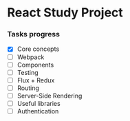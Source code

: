 # React Study Project

### Tasks progress

- [x] Core concepts
- [ ] Webpack
- [ ] Components
- [ ] Testing
- [ ] Flux + Redux
- [ ] Routing
- [ ] Server-Side Rendering
- [ ] Useful libraries
- [ ] Authentication